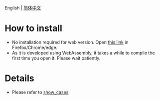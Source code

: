 English | [简体中文](./readme_cn.md)

# How to install

- No installation required for web version. Open [this link](https://pose-tasks.netlify.app/pose_tasks.html) in Firefox/Chrome/edge.
- As it is developed using WebAssembly, it takes a while to compile the first time you open it. Please wait patiently.

# Details

- Please refer to [show_cases](https://github.com/stereomatchingkiss/show_cases/tree/master/ocr_tasks)